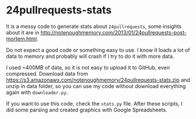 24pullrequests-stats
====================

It is a messy code to generate stats about `24pullrequests`, some insights about it are in http://notenoughmemory.com/2013/01/24pullrequests-post-mortem.html.

Do not expect a good code or something easy to use. I know it loads a lot of data to memory and probably will crash if I try to do it with more data.

I used ~400MB of data, so it is not easy to upload it to GitHub, even compressed. Download data from https://s3.amazonaws.com/notenoughmemory/24pullrequests-stats.zip and unzip in data folder, so you can use my code without download everything again with `downloader.py`.

If you want to use this code, check the `stats.py` file. After these scripts, I did some parsing and created graphics with Google Spreadsheets.
